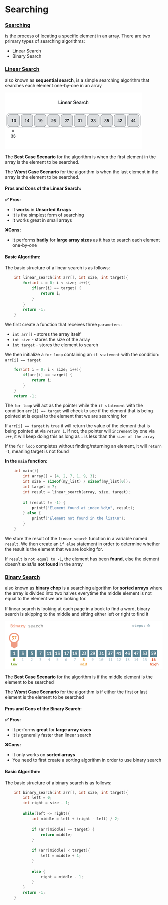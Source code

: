 # Searching

### <ins>Searching</ins>
is the process of locating a specific element in an array. There are two primary types of searching algorithms:
- Linear Search
- Binary Search

### <ins>Linear Search</ins>
also known as **sequential search**, is a simple searching algorithm that searches each element one-by-one in an array

![image](/2ndsem/temp/notes/images/linear_search.gif)

The **Best Case Scenario** for the algorithm is when the first element in the array is the element to be searched. 

The **Worst Case Scenario** for the algorithm is when the last element in the array is the element to be searched.

#### Pros and Cons of the Linear Search:
**✅ Pros:**
  - It **works** in **Unsorted Arrays**
  - It is the simplest form of searching
  - It works great in small arrays
  
**❌Cons:**
  - It performs **badly** for **large array sizes** as it has to search each element one-by-one
  
#### Basic Algorithm:
The basic structure of a linear search is as follows:
```c
    int linear_search(int arr[], int size, int target){
        for(int i = 0; i < size; i++){
            if(arr[i] == target) {
                return i;
            }
        }
        return -1;
    }
```
We first create a function that receives three `parameters`:
  - `int arr[]` - stores the array itself
  - `int size` - stores the size of the array
  - `int target` - stores the element to search

We then initialize a `for loop` containing an `if statement` with the condition: `arr[i] == target`
```c
    for(int i = 0; i < size; i++){
        if(arr[i] == target) {
            return i;
        }
    }
    return -1;
```
The `for loop` will act as the pointer while the `if statement` with the condition `arr[i] == target` will check to see if the element that is being pointed at is equal to the element that we are searching for

If `arr[i] == target` is `true` it will return the value of the element that is being pointed at via `return i`. If not, the pointer will `increment` by one via `i++`, it will keep doing this as long as `i` is less than the `size of the array`

If the `for loop` completes without finding/returning an element, it will `return -1`, meaning target is not found

**In the `main` function:**
```c
    int main(){
        int array[] = {4, 2, 7, 1, 9, 3};
        int size = sizeof(my_list) / sizeof(my_list[0]);
        int target = 7;
        int result = linear_search(array, size, target);

        if (result != -1) {
            printf("Element found at index %d\n", result);
        } else {
            printf("Element not found in the list\n");
        }
    }
```

We store the result of the `linear_search` function in a variable named `result`. We then create an `if else` statement in order to determine whether the result is the element that we are looking for.

If `result` is `not equal to -1`, the element has been **found**, else the element doesn't exist/is **not found** in the array

### <ins>Binary Search</ins>
also known as **binary chop** is a searching algorithm for **sorted arrays** where the array is divided into two halves everytime the middle element is not equal to the element we are looking for.

If linear search is looking at each page in a book to find a word, binary search is skipping to the middle and sifting either left or right to find it

![image](/2ndsem/temp/notes/images/binary_search.gif)

The **Best Case Scenario** for the algorithm is if the middle element is the element to be searched

The **Worst Case Scenario** for the algorithm is if either the first or last element is the element to be searched

#### Pros and Cons of the Binary Search:
**✅ Pros:**
  - It performs **great** for **large array sizes**
  - It is generally faster than linear search
  
**❌Cons:**
  - It only works on **sorted arrays**
  - You need to first create a sorting algorithm in order to use binary search
  
#### Basic Algorithm:
The basic structure of a binary search is as follows:
```c
    int binary_search(int arr[], int size, int target){
        int left = 0;
        int right = size - 1;

        while(left <= right){
            int middle = left + (right - left) / 2;

            if (arr[middle] == target) {
                return middle;
            }

            if (arr[middle] < target){
                left = middle + 1;
            }

            else {
                right = middle - 1;
            }
        }
        return -1;
    }
```
